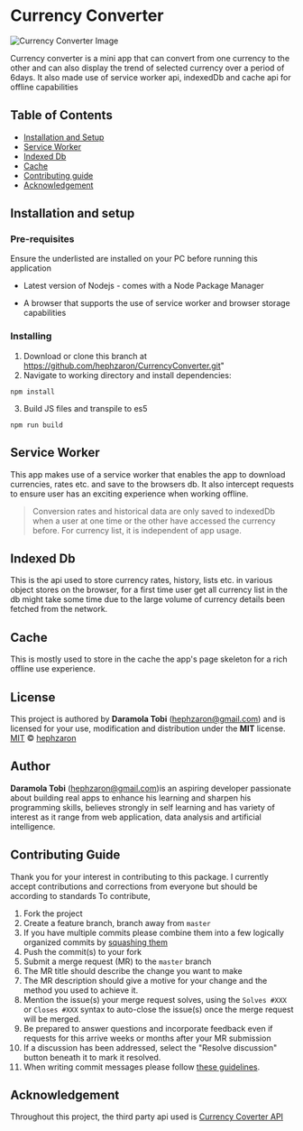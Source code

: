 # Currency Converter

![Currency Converter Image]('/build/public/imgs/web-page.JPG')

Currency converter is a mini app that can convert from  one currency to the other and can also display the trend of selected currency over a period of 6days.
It also made use of service worker api, indexedDb and cache api for offline capabilities

## Table of Contents

* [Installation and Setup](#installation-and-setup)
* [Service Worker](#service-worker)
* [Indexed Db](#indexed-db)
* [Cache](#cache)
* [Contributing guide](#contributing-guide)
* [Acknowledgement](#acknowledgement)

## Installation and setup

### Pre-requisites

Ensure the underlisted are installed on your PC before running this application

* Latest version of Nodejs - comes with a Node Package Manager

* A browser that supports the use of service worker and browser storage capabilities

### Installing

1. Download or clone this branch at https://github.com/hephzaron/CurrencyConverter.git"
2. Navigate to working directory and install dependencies:

```
npm install 
```
3. Build JS files and transpile to es5

```
npm run build
```

## Service Worker

This app makes use of a service worker that enables the app to download currencies, rates etc. and save to the browsers db. It also intercept requests to ensure user has an exciting experience when working offline.

> Conversion rates and historical data are only saved to indexedDb when a user at one time or the other have accessed the currency before. For currency list, it is independent of app usage.

## Indexed Db

This is the api used to store currency rates, history, lists etc. in various object stores on the browser, for a first time user get all currency list in the db might take some time due to the large volume of currency details been fetched from the network.

## Cache

This is mostly used to store in the cache  the app's page skeleton for a rich offline use experience.

## License

This project is authored by **Daramola Tobi** (hephzaron@gmail.com) and is licensed for your use, modification and distribution under the **MIT** license.
[MIT][license] © [hephzaron][author]
<!-- Definitions -->
[license]: LICENSE
[author]: hephzaron

## Author

**Daramola Tobi** (hephzaron@gmail.com)is an aspiring developer passionate about building real apps to enhance his learning and sharpen his programming skills, believes strongly in self learning and has variety of interest as it range from web application, data analysis and artificial intelligence.

## Contributing Guide

Thank you for your interest in contributing to this package. I currently accept contributions and corrections from everyone but should be according to standards
To contribute,

1. Fork the project
1. Create a feature branch, branch away from `master`
1. If you have multiple commits please combine them into a few logically organized commits by [squashing them](git-squash)
1. Push the commit(s) to your fork
1. Submit a merge request (MR) to the `master` branch
1. The MR title should describe the change you want to make
1. The MR description should give a motive for your change and the method you used to achieve it.
  1. Mention the issue(s) your merge request solves, using the `Solves #XXX` or
    `Closes #XXX` syntax to auto-close the issue(s) once the merge request will
    be merged.
1. Be prepared to answer questions and incorporate feedback even if requests for this arrive weeks or months after your MR submission
  1. If a discussion has been addressed, select the "Resolve discussion" button beneath it to mark it resolved.
1. When writing commit messages please follow
   [these guidelines](http://chris.beams.io/posts/git-commit).

## Acknowledgement

Throughout this project, the third party api used is [Currency Coverter API](https://free.currencyconverterapi.com/api/v5)
